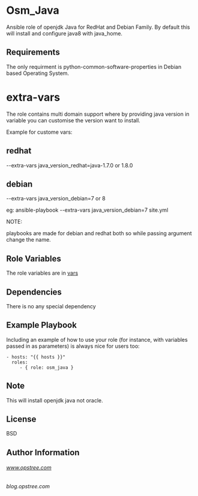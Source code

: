 Osm_Java
=========

Ansible role of openjdk Java for RedHat and Debian Family. By default this will install and configure java8 with java_home.

Requirements
------------
The only requirment is python-common-software-properties in Debian based Operating System.

extra-vars
==========

The role contains multi domain support where by providing java version in variable you can customise the version want to install.

Example for custome vars:  

redhat
-------  
--extra-vars java_version_redhat=java-1.7.0 or 1.8.0  

debian  
------- 
 
--extra-vars java_version_debian=7 or 8

eg: ansible-playbook --extra-vars java_version_debian=7 site.yml

NOTE:  

playbooks are made for debian and redhat both so while passing argument change the name.


Role Variables
--------------
The role variables are in [vars](https://github.com/opstree-ansible/osm_java/blob/release-1.1/vars/main.yml)

Dependencies
------------

There is no any special dependency

Example Playbook
----------------

Including an example of how to use your role (for instance, with variables passed in as parameters) is always nice for users too:

    - hosts: "{{ hosts }}"
      roles:
         - { role: osm_java }

Note
--------

This will install openjdk java not oracle.

License
-------

BSD

Author Information
------------------
###### www.opstree.com

###### blog.opstree.com

